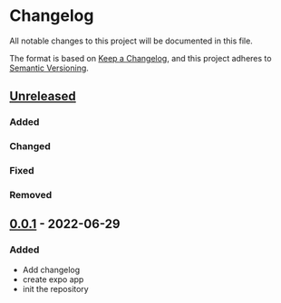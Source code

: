 # Changelog

All notable changes to this project will be documented in this file.

The format is based on [Keep a Changelog](https://keepachangelog.com/en/1.0.0/),
and this project adheres to [Semantic Versioning](https://semver.org/spec/v2.0.0.html).

## [Unreleased]

### Added

### Changed

### Fixed

### Removed

## [0.0.1] - 2022-06-29

### Added

- Add changelog
- create expo app
- init the repository

[unreleased]: https://github.com/LouisPLN/RN-Learning-Notes/compare/v0.0.1...develop
[0.0.1]: https://github.com/LouisPLN/RN-Learning-Notes/releases/tag/v.0.0.1
